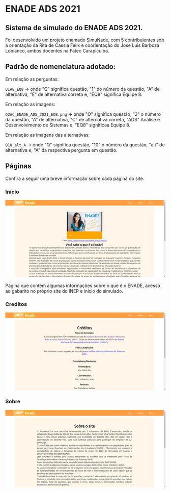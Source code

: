 # ENADE ADS 2021

## Sistema de simulado do ENADE ADS 2021.

Foi desenvolvido um projeto chamado SimuNade, com 5 contribuientes sob a orientação da Rita de Cassia Felix e coorientação do Jose Luis Barboza Lobianco, ambos docentes na Fatec Carapicuiba.

## Padrão de nomenclatura adotado:

Em relação as perguntas:

`Q1AE_EQ8` -> onde "Q" significa questão, "1" do número da questão, "A" de alternativa, "E" de alternativa correta e, "EQ8" significa Equipe 8.

Em relação as imagens:

`Q2AC_ENADE_ADS_2021_EQ8.png` -> onde "Q" significa questão, "2" o número da questão, "A" de alternativa, "C" de alternativa correta, "ADS" Análise e Desenvolvimento de Sistemas e, "EQ8" significaa Equipe 8.

Em relação as imagens das alternativas:

`Q10_alt_A` -> onde "Q" significa questão, "10" o número da questão, "alt" de alternativa e, "A" da respectiva pergunta em questão.

## Páginas

Confira a seguir uma breve informação sobre cada página do site.

<p Align = 'Center'>

### Início

![Página inicial](./Images/Paginas/Inicio.png)

Página que contém algumas informações sobre o que é o ENADE,
acesso ao gabarito no próprio site do INEP e início do simulado.

### Creditos

![Página de créditos](./Images/Paginas/Creditos.png)

### Sobre

![Página de sobre](./Images//Paginas/Sobre.png)

</p>